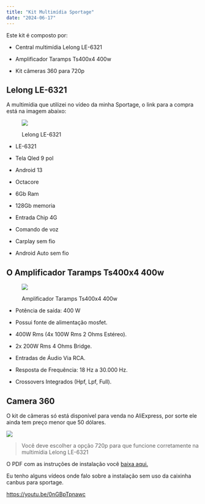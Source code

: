 ```yaml
---
title: "Kit Multimídia Sportage"
date: "2024-06-17"
---
```


Este kit é composto por:

- Central multimídia Lelong LE-6321

- Amplificador Taramps Ts400x4 400w

- Kit câmeras 360 para 720p

## Lelong LE-6321

A multimídia que utilizei no vídeo da minha Sportage, o link para a compra está na imagem abaixo:

<figure>

[![](https://garagemdomadeira.com/wp-content/uploads/2024/03/screenshot-2024-03-12-as-21.30.46.jpg?w=723)](https://mercadolivre.com/sec/1AmKdxf)

<figcaption>

Lelong LE-6321

</figcaption>

</figure>

- LE-6321

- Tela Qled 9 pol

- Android 13

- Octacore

- 6Gb Ram

- 128Gb memoria

- Entrada Chip 4G

- Comando de voz

- Carplay sem fio

- Android Auto sem fio

## O Amplificador Taramps Ts400x4 400w

<figure>

[![](https://garagemdomadeira.com/wp-content/uploads/2024/06/image.png?w=943)](https://mercadolivre.com/sec/1VytdSo)

<figcaption>

Amplificador Taramps Ts400x4 400w

</figcaption>

</figure>

- Potência de saída: 400 W

- Possui fonte de alimentação mosfet.

- 400W Rms (4x 100W Rms 2 Ohms Estéreo).

- 2x 200W Rms 4 Ohms Bridge.

- Entradas de Áudio Via RCA.

- Resposta de Frequência: 18 Hz a 30.000 Hz.

- Crossovers Integrados (Hpf, Lpf, Full).

## Camera 360

O kit de câmeras só está disponível para venda no AliExpress, por sorte ele ainda tem preço menor que 50 dólares.

[![](https://garagemdomadeira.com/wp-content/uploads/2024/11/novo-projeto-4.jpg?w=723)](https://s.click.aliexpress.com/e/_DBv6AA5)

> Você deve escolher a opção 720p para que funcione corretamente na multimídia Lelong LE-6321

O PDF com as instruções de instalação você [baixa aqui.](https://bit.ly/sportage-multimidia-diagram)

  
Eu tenho alguns vídeos onde falo sobre a instalação sem uso da caixinha canbus para sportage.

https://youtu.be/0nGBpTpnawc
